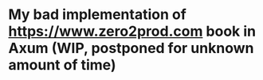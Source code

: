 # My bad implementation of https://www.zero2prod.com book in Axum (WIP, postponed for unknown amount of time)
